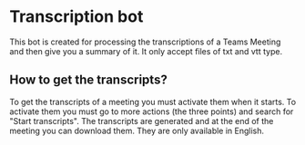 # Transcription bot

This bot is created for processing the transcriptions of a Teams Meeting and then give you a summary of it. It only accept files of txt and vtt type.

## How to get the transcripts?

To get the transcripts of a meeting you must activate them when it starts. To activate them you must go to more actions (the three points) and search for "Start transcripts". The transcripts are generated and at the end of the meeting you can download them. They are only available in English.


